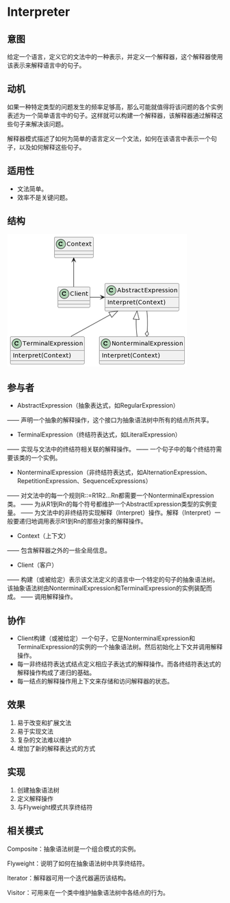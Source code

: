 # Interpreter

## 意图

给定一个语言，定义它的文法中的一种表示，并定义一个解释器，这个解释器使用该表示来解释语言中的句子。

## 动机

如果一种特定类型的问题发生的频率足够高，那么可能就值得将该问题的各个实例表述为一个简单语言中的句子。这样就可以构建一个解释器，该解释器通过解释这些句子来解决该问题。

解释器模式描述了如何为简单的语言定义一个文法，如何在该语言中表示一个句子，以及如何解释这些句子。

## 适用性

- 文法简单。
- 效率不是关键问题。

## 结构

![Interpreter](Interpreter.png)

## 参与者

- AbstractExpression（抽象表达式，如RegularExpression）

—— 声明一个抽象的解释操作，这个接口为抽象语法树中所有的结点所共享。

- TerminalExpression（终结符表达式，如LiteralExpression）

—— 实现与文法中的终结符相关联的解释操作。
—— 一个句子中的每个终结符需要该类的一个实例。

- NonterminalExpression（非终结符表达式，如AlternationExpression、RepetitionExpression、SequenceExpressions）

—— 对文法中的每一个规则R::=R1R2...Rn都需要一个NonterminalExpression类。
—— 为从R1到Rn的每个符号都维护一个AbstractExpression类型的实例变量。
—— 为文法中的非终结符实现解释（Interpret）操作。解释（Interpret）一般要递归地调用表示R1到Rn的那些对象的解释操作。

- Context（上下文）

—— 包含解释器之外的一些全局信息。

- Client（客户）

—— 构建（或被给定）表示该文法定义的语言中一个特定的句子的抽象语法树。该抽象语法树由NonterminalExpression和TerminalExpression的实例装配而成。
—— 调用解释操作。

## 协作

- Client构建（或被给定）一个句子，它是NonterminalExpression和TerminalExpression的实例的一个抽象语法树。然后初始化上下文并调用解释操作。
- 每一非终结符表达式结点定义相应子表达式的解释操作。而各终结符表达式的解释操作构成了递归的基础。
- 每一结点的解释操作用上下文来存储和访问解释器的状态。

## 效果

1. 易于改变和扩展文法
2. 易于实现文法
3. 复杂的文法难以维护
4. 增加了新的解释表达式的方式

## 实现

1. 创建抽象语法树
2. 定义解释操作
3. 与Flyweight模式共享终结符

## 相关模式

Composite：抽象语法树是一个组合模式的实例。

Flyweight：说明了如何在抽象语法树中共享终结符。

Iterator：解释器可用一个迭代器遍历该结构。

Visitor：可用来在一个类中维护抽象语法树中各结点的行为。
